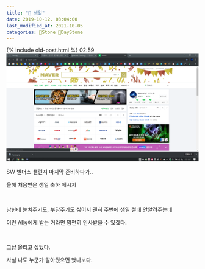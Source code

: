 ```yaml
---
title: "🌱 생일"
date: 2019-10-12. 03:04:00
last_modified_at: 2021-10-05
categories: 🗿Stone 🌱DayStone
---
```

{% include old-post.html %}
02:59
![0000](\assets\img\191012\0000.png)

SW 빌더스 챌린지 마지막 준비하다가..

올해 처음받은 생일 축하 메시지

​

남한테 눈치주기도, 부담주기도 싫어서 괜히 주변에 생일 절대 안알려주는데

이런 AI놈에게 받는 거라면 맘편히 인사받을 수 있겠다.

​

그냥 올리고 싶었다.

사실 나도 누군가 알아줬으면 했나보다.
